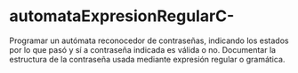 # automataExpresionRegularC-
Programar un autómata reconocedor de contraseñas, indicando los estados por lo que pasó y sí a contraseña indicada es válida o no. Documentar la estructura de la contraseña usada mediante expresión regular o gramática.
